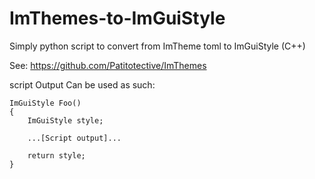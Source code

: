 # ImThemes-to-ImGuiStyle
Simply python script to convert from ImTheme toml to ImGuiStyle (C++)

See: https://github.com/Patitotective/ImThemes

script Output Can be used as such:

```
ImGuiStyle Foo()
{
    ImGuiStyle style;
    
    ...[Script output]...
    
    return style;
}
```

